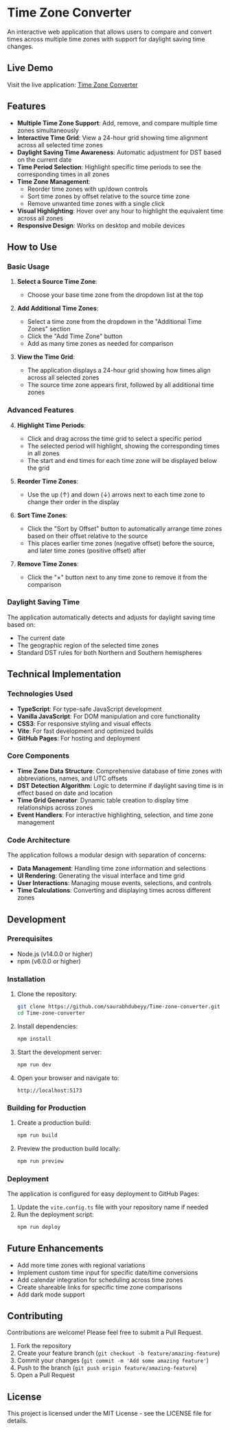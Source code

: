 # Time Zone Converter

An interactive web application that allows users to compare and convert times across multiple time zones with support for daylight saving time changes.

## Live Demo

Visit the live application: [Time Zone Converter](https://saurabhdubeyy.github.io/Time-zone-converter/)

## Features

- **Multiple Time Zone Support**: Add, remove, and compare multiple time zones simultaneously
- **Interactive Time Grid**: View a 24-hour grid showing time alignment across all selected time zones
- **Daylight Saving Time Awareness**: Automatic adjustment for DST based on the current date
- **Time Period Selection**: Highlight specific time periods to see the corresponding times in all zones
- **Time Zone Management**:
  - Reorder time zones with up/down controls
  - Sort time zones by offset relative to the source time zone
  - Remove unwanted time zones with a single click
- **Visual Highlighting**: Hover over any hour to highlight the equivalent time across all zones
- **Responsive Design**: Works on desktop and mobile devices

## How to Use

### Basic Usage

1. **Select a Source Time Zone**:
   - Choose your base time zone from the dropdown list at the top

2. **Add Additional Time Zones**:
   - Select a time zone from the dropdown in the "Additional Time Zones" section
   - Click the "Add Time Zone" button
   - Add as many time zones as needed for comparison

3. **View the Time Grid**:
   - The application displays a 24-hour grid showing how times align across all selected zones
   - The source time zone appears first, followed by all additional time zones

### Advanced Features

4. **Highlight Time Periods**:
   - Click and drag across the time grid to select a specific period
   - The selected period will highlight, showing the corresponding times in all zones
   - The start and end times for each time zone will be displayed below the grid

5. **Reorder Time Zones**:
   - Use the up (↑) and down (↓) arrows next to each time zone to change their order in the display

6. **Sort Time Zones**:
   - Click the "Sort by Offset" button to automatically arrange time zones based on their offset relative to the source
   - This places earlier time zones (negative offset) before the source, and later time zones (positive offset) after

7. **Remove Time Zones**:
   - Click the "×" button next to any time zone to remove it from the comparison

### Daylight Saving Time

The application automatically detects and adjusts for daylight saving time based on:

- The current date
- The geographic region of the selected time zones
- Standard DST rules for both Northern and Southern hemispheres

## Technical Implementation

### Technologies Used

- **TypeScript**: For type-safe JavaScript development
- **Vanilla JavaScript**: For DOM manipulation and core functionality
- **CSS3**: For responsive styling and visual effects
- **Vite**: For fast development and optimized builds
- **GitHub Pages**: For hosting and deployment

### Core Components

- **Time Zone Data Structure**: Comprehensive database of time zones with abbreviations, names, and UTC offsets
- **DST Detection Algorithm**: Logic to determine if daylight saving time is in effect based on date and location
- **Time Grid Generator**: Dynamic table creation to display time relationships across zones
- **Event Handlers**: For interactive highlighting, selection, and time zone management

### Code Architecture

The application follows a modular design with separation of concerns:

- **Data Management**: Handling time zone information and selections
- **UI Rendering**: Generating the visual interface and time grid
- **User Interactions**: Managing mouse events, selections, and controls
- **Time Calculations**: Converting and displaying times across different zones

## Development

### Prerequisites

- Node.js (v14.0.0 or higher)
- npm (v6.0.0 or higher)

### Installation

1. Clone the repository:
   ```bash
   git clone https://github.com/saurabhdubeyy/Time-zone-converter.git
   cd Time-zone-converter
   ```

2. Install dependencies:
   ```bash
   npm install
   ```

3. Start the development server:
   ```bash
   npm run dev
   ```

4. Open your browser and navigate to:
   ```
   http://localhost:5173
   ```

### Building for Production

1. Create a production build:
   ```bash
   npm run build
   ```

2. Preview the production build locally:
   ```bash
   npm run preview
   ```

### Deployment

The application is configured for easy deployment to GitHub Pages:

1. Update the `vite.config.ts` file with your repository name if needed
2. Run the deployment script:
   ```bash
   npm run deploy
   ```

## Future Enhancements

- Add more time zones with regional variations
- Implement custom time input for specific date/time conversions
- Add calendar integration for scheduling across time zones
- Create shareable links for specific time zone comparisons
- Add dark mode support

## Contributing

Contributions are welcome! Please feel free to submit a Pull Request.

1. Fork the repository
2. Create your feature branch (`git checkout -b feature/amazing-feature`)
3. Commit your changes (`git commit -m 'Add some amazing feature'`)
4. Push to the branch (`git push origin feature/amazing-feature`)
5. Open a Pull Request

## License

This project is licensed under the MIT License - see the LICENSE file for details. 